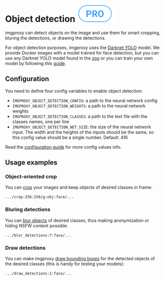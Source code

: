 # Object detection![pro](./assets/pro.svg)

imgproxy can detect objects on the image and use them for smart cropping, bluring the detections, or drawing the detections.

For object detection purposes, imgproxy uses the [Darknet YOLO](https://github.com/AlexeyAB/darknet) model. We provide Docker images with a model trained for face detection, but you can use any Darknet YOLO model found in the [zoo](https://github.com/AlexeyAB/darknet/wiki/YOLOv4-model-zoo) or you can train your own model by following this [guide](https://github.com/AlexeyAB/darknet#how-to-train-to-detect-your-custom-objects).

## Configuration

You need to define four config variables to enable object detection:

* `IMGPROXY_OBJECT_DETECTION_CONFIG`: a path to the neural network config
* `IMGPROXY_OBJECT_DETECTION_WEIGHTS`: a path to the neural network weights
* `IMGPROXY_OBJECT_DETECTION_CLASSES`: a path to the text file with the classes names, one per line
* `IMGPROXY_OBJECT_DETECTION_NET_SIZE`: the size of the neural network input. The width and the heights of the inputs should be the same, so this config value should be a single number. Default: 416

Read the [configuration guide](configuration.md#object-detection) for more config values info.

## Usage examples
### Object-oriented crop

You can [crop](https://docs.imgproxy.net/generating_the_url?id=crop) your images and keep objects of desired classes in frame:

```
.../crop:256:256/g:obj:face/...
```

### Bluring detections

You can [blur objects](https://docs.imgproxy.net/generating_the_url?id=blur-detections) of desired classes, thus making anonymization or hiding NSFW content possible:

```
.../blur_detections:7:face/...
```

### Draw detections

You can make imgproxy [draw bounding boxes](https://docs.imgproxy.net/generating_the_url?id=draw-detections) for the detected objects of the desired classes (this is handy for testing your models):

```
.../draw_detections:1:face/...
```
